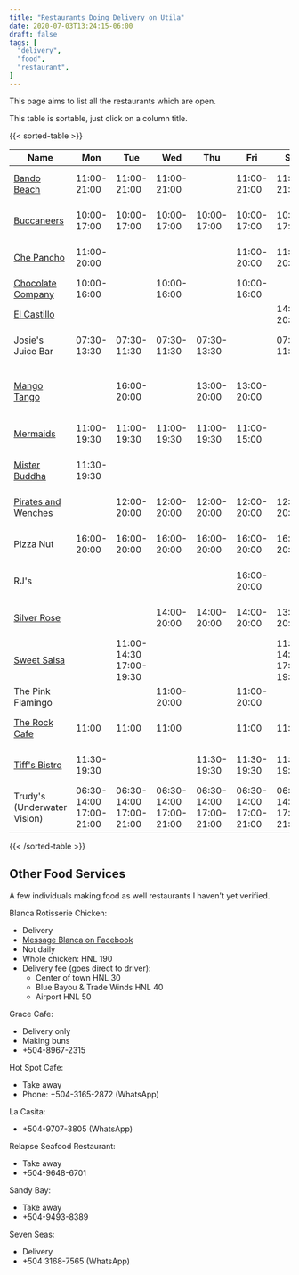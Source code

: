 ```yaml
---
title: "Restaurants Doing Delivery on Utila"
date: 2020-07-03T13:24:15-06:00
draft: false
tags: [
  "delivery",
  "food",
  "restaurant",
]
---
```


This page aims to list all the restaurants which are open.

This table is sortable, just click on a column title.

{{< sorted-table >}}

| Name                                                                               | Mon                     | Tue                     | Wed                     | Thu                     | Fri                     | Sat                     | Sun                     | Phone                                       | Notes                                                                                 |
| ---                                                                                | ---                     | ---                     | ---                     | ---                     | ---                     | ---                     | ---                     | ---                                         | ---                                                                                   |
| [Bando Beach](https://www.facebook.com/UtilaBandoBeach)                            | 11:00-21:00             | 11:00-21:00             | 11:00-21:00             |                         | 11:00-21:00             | 11:00-21:00             | 11:00-21:00             | [+504-8853-1916](https://wa.me/50488531916) | bandobeach@gmail.com                                                                  |
| [Buccaneers](https://www.facebook.com/BuccaneersGrill)                             | 10:00-17:00             | 10:00-17:00             | 10:00-17:00             | 10:00-17:00             | 10:00-17:00             | 10:00-17:00             |                         | [+504-3385-0048](https://wa.me/50433850048) |                                                                                       |
| [Che Pancho](https://www.facebook.com/chepanchoutila.cejas)                        | 11:00-20:00             |                         |                         |                         | 11:00-20:00             | 11:00-20:00             |                         | [+504-3367-8892](https://wa.me/50433678892) |                                                                                       |
| [Chocolate Company](https://www.facebook.com/Utila-Chocolate-Co-159591811389817)   | 10:00-16:00             |                         | 10:00-16:00             |                         | 10:00-16:00             |                         |                         |                                             |                                                                                       |
| [El Castillo](https://www.facebook.com/restaurant.el.castillo.utila)               |                         |                         |                         |                         |                         | 14:00-20:00             |                         |                                             |                                                                                       |
| Josie's Juice Bar                                                                  | 07:30-13:30             | 07:30-11:30             | 07:30-11:30             | 07:30-13:30             |                         | 07:30-11:30             |                         | [+504-9905-8183](https://wa.me/50499058183)
|                                                                                    |
| [Mango Tango](https://www.facebook.com/mangotangoutila)                            |                         | 16:00-20:00             |                         | 13:00-20:00             | 13:00-20:00             |                         | 11:00-15:00             | [+504-3211-9469](https://wa.me/50432119469) | Tue: tapas, Thu/Fri: 14:00-17:00 tapita with cocktail, Fri: sushi, Sun: eggs benedict |
| [Mermaids](https://www.facebook.com/UtilaMermaids)                                 | 11:00-19:30             | 11:00-19:30             | 11:00-19:30             | 11:00-19:30             | 11:00-15:00             |                         | 11:00-19:30             | [+504-9728-2623](https://wa.me/50497282623) |                                                                                       |
| [Mister Buddha](https://www.facebook.com/misterbuddhautila)                        | 11:30-19:30             |                         |                         |                         |                         |                         |                         | [+504-9978-7705](https://wa.me/50499787705) |                                                                                       |
| [Pirates and Wenches](https://www.facebook.com/PiiratesandWenches-110338234028632) |                         | 12:00-20:00             | 12:00-20:00             | 12:00-20:00             | 12:00-20:00             | 12:00-20:00             |                         | [+504-9978-7705](https://wa.me/50499787705) |                                                                                       |
| Pizza Nut                                                                          | 16:00-20:00             | 16:00-20:00             | 16:00-20:00             | 16:00-20:00             | 16:00-20:00             | 16:00-20:00             | 16:00-20:00             | [+504-9969-6360](https://wa.me/50499696360) |                                                                                       |  |
| RJ's                                                                               |                         |                         |                         |                         | 16:00-20:00             |                         | 16:00-20:00             | [+504-9864-7035](https://wa.me/50498647035) |                                                                                       |  |
| [Silver Rose](https://www.facebook.com/silverroserestaurantbar)                    |                         |                         | 14:00-20:00             | 14:00-20:00             | 14:00-20:00             | 13:00-20:00             | 13:00-20:00             | [+504-9929-4065](https://wa.me/50499294065) |                                                                                       |  |
| [Sweet Salsa](https://www.facebook.com/SweetSalsaUtila)                            |                         | 11:00-14:30 17:00-19:30 |                         |                         |                         | 11:00-14:30 17:00-19:30 | 11:00-14:30 17:00-19:30 | [+504-9503-6728](https://wa.me/50495036728) |                                                                                       |  |
| The Pink Flamingo                                                                  |                         |                         | 11:00-20:00             |                         | 11:00-20:00             |                         | 11:00-20:00             |                                             | Dine in only, next to Bush's Supermarket                                              |  |
| [The Rock Cafe](https://www.facebook.com/utilarockcafe)                            | 11:00                   | 11:00                   | 11:00                   |                         | 11:00                   | 11:00                   |                         | [+504-3351-3461](https://wa.me/50433513461) |                                                                                       |
| [Tiff's Bistro](https://www.facebook.com/BlueBayouBeachBarUtila)                   | 11:30-19:30             |                         |                         | 11:30-19:30             | 11:30-19:30             | 11:30-19:30             | 11:30-19:30             | [+504-8769-5450](https://wa.me/50487695450) | At Blue Bayou Beach Bar                                                               |
| Trudy's (Underwater Vision)                                                        | 06:30-14:00 17:00-21:00 | 06:30-14:00 17:00-21:00 | 06:30-14:00 17:00-21:00 | 06:30-14:00 17:00-21:00 | 06:30-14:00 17:00-21:00 | 06:30-14:00 17:00-21:00 | 06:30-14:00 17:00-21:00 |                                             | Tue: wings, Thu: trivia, Fri: pizza, Sat: BBQ                                         |

{{< /sorted-table >}}

Other Food Services
-------------------

A few individuals making food as well restaurants I haven't yet verified.

Blanca Rotisserie Chicken:

* Delivery
* [Message Blanca on Facebook](https://www.facebook.com/blanca.murphy)
* Not daily
* Whole chicken: HNL 190
* Delivery fee (goes direct to driver):
  * Center of town HNL 30
  * Blue Bayou & Trade Winds HNL 40
  * Airport HNL 50

Grace Cafe:
* Delivery only
* Making buns
* +504-8967-2315

Hot Spot Cafe:
* Take away
* Phone: +504-3165-2872 (WhatsApp)

La Casita:
* +504-9707-3805 (WhatsApp)

Relapse Seafood Restaurant:
* Take away
* +504-9648-6701

Sandy Bay:
* Take away
* +504-9493-8389

Seven Seas:
* Delivery
* +504 3168-7565 (WhatsApp)
